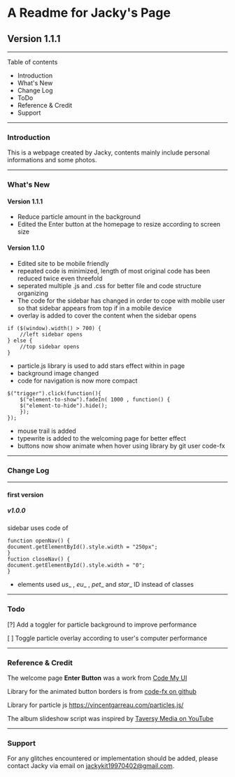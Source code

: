 # A Readme for Jacky's Page 
## Version 1.1.1

---
Table of contents

* Introduction
* What's New
* Change Log
* ToDo
* Reference & Credit
* Support

---

### Introduction
This is a webpage created by Jacky, contents mainly include personal informations and some photos.

---

### What's New

#### Version 1.1.1

- Reduce particle amount in the background
- Edited the Enter button at the homepage to resize according to screen size

#### Version 1.1.0
- Edited site to be mobile friendly
- repeated code is minimized, length of most original code has been reduced twice even threefold
- seperated multiple .js and .css for better file and code structure organizing
- The code for the sidebar has changed in order to cope with mobile user so that sidebar appears from top if in a mobile device
- overlay is added to cover the content when the sidebar opens

```
if ($(window).width() > 700) {
    //left sidebar opens
} else {
    //top sidebar opens
}
```

- particle.js library is used to add stars effect within in page
- background image changed
- code for navigation is now more compact

```
$("trigger").click(function(){
    $("element-to-show").fadeIn( 1000 , function() {
    $("element-to-hide").hide();
    });
});
```
- mouse trail is added
- typewrite is added to the welcoming page for better effect
- buttons now show animate when hover using library by git user code-fx

---

### Change Log

----
#### first version

##### v1.0.0

sidebar uses code of
```
function openNav() {
document.getElementById().style.width = "250px";
}
fuction closeNav() {
document.getElementById().style.width = "0";
}
```

- elements used _us__ , _eu__ , _pet__ and _star__ ID instead of classes


---

### Todo

[?] Add a toggler for particle background to improve performance

[ ] Toggle particle overlay according to user's computer performance

---

### Reference & Credit

The welcome page **Enter Button** was a work from [Code My UI](codemyui.com)

Library for the animated button borders is from [code-fx on github](https://github.com/code-fx/Pure-CSS3-Animated-Border)

Library for particle js https://vincentgarreau.com/particles.js/

The album slideshow script was inspired by [Taversy Media on YouTube](https://www.youtube.com/user/TechGuyWeb)

---

### Support

For any glitches encountered or implementation should be added, please contact Jacky via email on <jackykit19970402@gmail.com>.